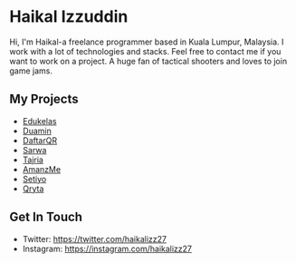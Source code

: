 # Haikal Izzuddin
Hi, I'm Haikal-a freelance programmer based in Kuala Lumpur, Malaysia. I work with a lot of technologies and stacks. Feel free to contact me if you want to work on a project. A huge fan of tactical shooters and loves to join game jams.

## My Projects
- [Edukelas](https://edukelas.com/)
- [Duamin](https://duamin.com/)
- [DaftarQR](https://daftarqr.com/)
- [Sarwa](https://appsarwa.com/)
- [Tajria](https://tajria.com/)
- [AmanzMe](https://amanz.me)
- [Setiyo](https://setiyo.com)
- [Qryta](https://qryta.com)

## Get In Touch
- Twitter: https://twitter.com/haikalizz27
- Instagram: https://instagram.com/haikalizz27


<!--
**webhaikal/webhaikal** is a ✨ _special_ ✨ repository because its `README.md` (this file) appears on your GitHub profile.

Here are some ideas to get you started:

- 🔭 I’m currently working on ...
- 🌱 I’m currently learning ...
- 👯 I’m looking to collaborate on ...
- 🤔 I’m looking for help with ...
- 💬 Ask me about ...
- 📫 How to reach me: ...
- 😄 Pronouns: ...
- ⚡ Fun fact: ...
-->
